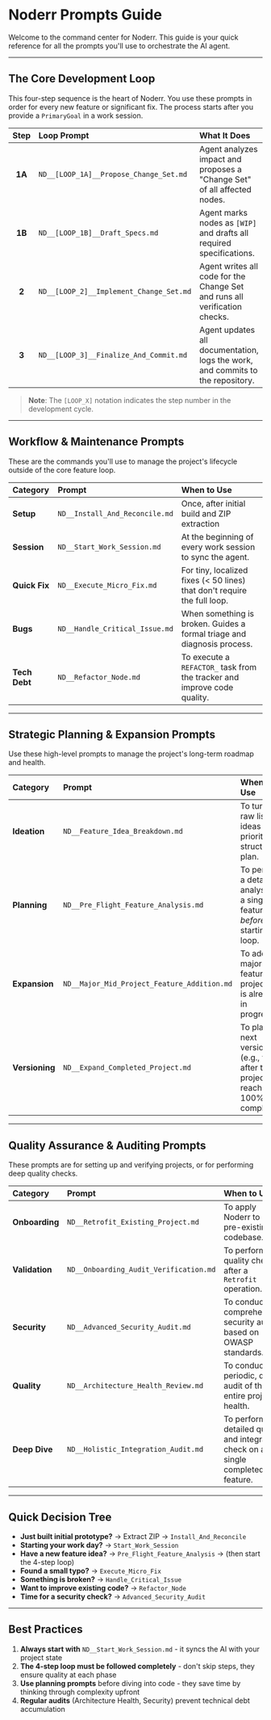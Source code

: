 # Noderr Prompts Guide

Welcome to the command center for Noderr. This guide is your quick reference for all the prompts you'll use to orchestrate the AI agent.

---

## The Core Development Loop

This four-step sequence is the heart of Noderr. You use these prompts in order for every new feature or significant fix. The process starts after you provide a `PrimaryGoal` in a work session.

| Step | Loop Prompt | What It Does | Your Action |
| :--: | :--- | :--- | :--- |
| **1A** | `ND__[LOOP_1A]__Propose_Change_Set.md` | Agent analyzes impact and proposes a "Change Set" of all affected nodes. | **Approve the scope.** |
| **1B** | `ND__[LOOP_1B]__Draft_Specs.md` | Agent marks nodes as `[WIP]` and drafts all required specifications. | **Review the specs.** |
| **2** | `ND__[LOOP_2]__Implement_Change_Set.md` | Agent writes all code for the Change Set and runs all verification checks. | **Authorize implementation.** |
| **3** | `ND__[LOOP_3]__Finalize_And_Commit.md` | Agent updates all documentation, logs the work, and commits to the repository. | **Authorize finalization.** |

> **Note**: The `[LOOP_X]` notation indicates the step number in the development cycle.

---

## Workflow & Maintenance Prompts

These are the commands you'll use to manage the project's lifecycle outside of the core feature loop.

| Category | Prompt | When to Use |
| :--- | :--- | :--- |
| **Setup** | `ND__Install_And_Reconcile.md` | Once, after initial build and ZIP extraction |
| **Session** | `ND__Start_Work_Session.md` | At the beginning of every work session to sync the agent. |
| **Quick Fix** | `ND__Execute_Micro_Fix.md` | For tiny, localized fixes (< 50 lines) that don't require the full loop. |
| **Bugs** | `ND__Handle_Critical_Issue.md` | When something is broken. Guides a formal triage and diagnosis process. |
| **Tech Debt**| `ND__Refactor_Node.md` | To execute a `REFACTOR_` task from the tracker and improve code quality. |

---

## Strategic Planning & Expansion Prompts

Use these high-level prompts to manage the project's long-term roadmap and health.

| Category | Prompt | When to Use |
| :--- | :--- | :--- |
| **Ideation** | `ND__Feature_Idea_Breakdown.md` | To turn a raw list of ideas into a prioritized, structured plan. |
| **Planning** | `ND__Pre_Flight_Feature_Analysis.md`| To perform a detailed analysis of a single feature *before* starting the loop. |
| **Expansion**| `ND__Major_Mid_Project_Feature_Addition.md`| To add a major new feature to a project that is already in progress. |
| **Versioning**| `ND__Expand_Completed_Project.md`| To plan the next version (e.g., v1.1) after the project reaches 100% completion. |

---

## Quality Assurance & Auditing Prompts

These prompts are for setting up and verifying projects, or for performing deep quality checks.

| Category | Prompt | When to Use |
| :--- | :--- | :--- |
| **Onboarding**| `ND__Retrofit_Existing_Project.md` | To apply Noderr to a pre-existing codebase. |
| **Validation**| `ND__Onboarding_Audit_Verification.md` | To perform a quality check after a `Retrofit` operation. |
| **Security** | `ND__Advanced_Security_Audit.md` | To conduct a comprehensive security audit based on OWASP standards. |
| **Quality** | `ND__Architecture_Health_Review.md` | To conduct a periodic, deep audit of the entire project's health. |
| **Deep Dive** | `ND__Holistic_Integration_Audit.md` | To perform a detailed quality and integration check on a single completed feature. |

---

## Quick Decision Tree

*   **Just built initial prototype?** → Extract ZIP → `Install_And_Reconcile`
*   **Starting your work day?** → `Start_Work_Session`
*   **Have a new feature idea?** → `Pre_Flight_Feature_Analysis` → (then start the 4-step loop)
*   **Found a small typo?** → `Execute_Micro_Fix`
*   **Something is broken?** → `Handle_Critical_Issue`
*   **Want to improve existing code?** → `Refactor_Node`
*   **Time for a security check?** → `Advanced_Security_Audit`

---

## Best Practices

1. **Always start with** `ND__Start_Work_Session.md` - it syncs the AI with your project state
2. **The 4-step loop must be followed completely** - don't skip steps, they ensure quality at each phase
3. **Use planning prompts** before diving into code - they save time by thinking through complexity upfront
4. **Regular audits** (Architecture Health, Security) prevent technical debt accumulation
